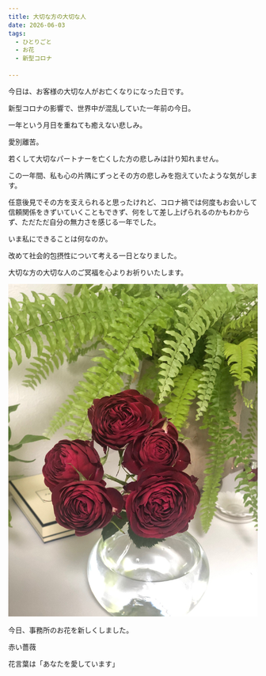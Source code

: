 ```yaml
---
title: 大切な方の大切な人
date: 2026-06-03
tags:
  - ひとりごと
  - お花
  - 新型コロナ

---
```


今日は、お客様の大切な人がお亡くなりになった日です。

新型コロナの影響で、世界中が混乱していた一年前の今日。

一年という月日を重ねても癒えない悲しみ。

愛別離苦。

若くして大切なパートナーを亡くした方の悲しみは計り知れません。

この一年間、私も心の片隅にずっとその方の悲しみを抱えていたような気がします。

任意後見でその方を支えられると思ったけれど、コロナ禍では何度もお会いして信頼関係をきずいていくこともできず、何をして差し上げられるのかもわからず、ただただ自分の無力さを感じる一年でした。

いま私にできることは何なのか。

改めて社会的包摂性について考える一日となりました。

大切な方の大切な人のご冥福を心よりお祈りいたします。

![flower00](../../images/flower003.JPG)

今日、事務所のお花を新しくしました。

赤い薔薇

花言葉は「あなたを愛しています」


